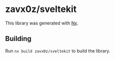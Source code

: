 # zavx0z/sveltekit

This library was generated with [Nx](https://nx.dev).

## Building

Run `nx build zavx0z/sveltekit` to build the library.
